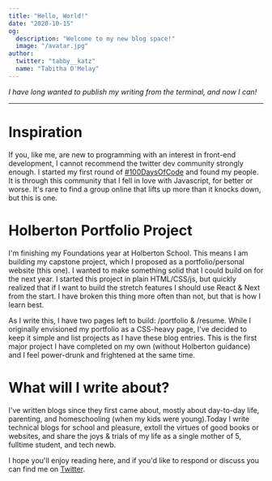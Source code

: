 ```yaml
---
title: "Hello, World!"
date: "2020-10-15"
og:
  description: "Welcome to my new blog space!"
  image: "/avatar.jpg"
author:
  twitter: "tabby__katz"
  name: "Tabitha O'Melay"
---
```


_I have long wanted to publish my writing from the terminal, and now I can!_

---

# Inspiration

If you, like me, are new to programming with an interest in front-end
development, I cannot recommend the twitter dev community strongly enough. I
started my first round of <a href ="https://www.100daysofcode.com" target="_blank">#100DaysOfCode</a> and found my people. It is through this community that I fell in love with Javascript, for better or worse. It's rare to find a group online that lifts up more than it knocks down, but this is one.

# Holberton Portfolio Project

I'm finishing my Foundations year at Holberton School. This means I am
building my capstone project, which I proposed as a portfolio/personal website
(this one). I wanted to make something solid that I could build on for the next
year. I started this project in plain HTML/CSS/js, but quickly realized that if
I want to build the stretch features I should use React & Next from the start. I have broken this thing more often than not, but that is how I learn best.


As I write this, I have two pages left to build: /portfolio & /resume. While
I originally envisioned my portfolio as a CSS-heavy page, I've decided to keep
it simple and list projects as I have these blog entries. This is the first
major project I have completed on my own (without Holberton guidance) and I
feel power-drunk and frightened at the same time.


# What will I write about?

I've written blogs since they first came about, mostly about day-to-day
life, parenting, and homeschooling (when my kids were young).Today I write
technical blogs for school and pleasure, extoll the virtues of good books or websites, and share the joys & trials of my life as a single mother of 5, fulltime student, and tech newb.


I hope you'll enjoy reading here, and if you'd like to respond or discuss you
can find me on <a href ="https://twitter.com/tabby__katz" target="_blank">Twitter</a>.
